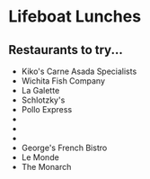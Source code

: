 # Lifeboat Lunches

## Restaurants to try...
 - Kiko's Carne Asada Specialists
 - Wichita Fish Company
 - La Galette
 - Schlotzky's
 - Pollo Express
 - 
 - 
 - 
 - George's French Bistro
 - Le Monde
 - The Monarch
